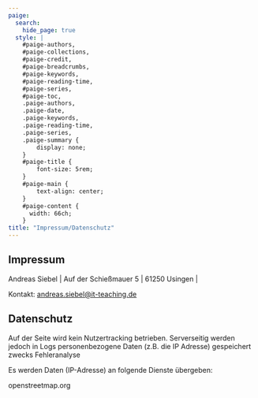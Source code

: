 ```yaml
---
paige:
  search:
    hide_page: true
  style: |
    #paige-authors,
    #paige-collections,
    #paige-credit,
    #paige-breadcrumbs,
    #paige-keywords,
    #paige-reading-time,
    #paige-series,
    #paige-toc,
    .paige-authors,
    .paige-date,
    .paige-keywords,
    .paige-reading-time,
    .paige-series,
    .paige-summary {
        display: none;
    }
    #paige-title {
        font-size: 5rem;
    }
    #paige-main {
        text-align: center;
    }
    #paige-content {
      width: 66ch;
    }
title: "Impressum/Datenschutz"
---
```


## Impressum

Andreas Siebel |
Auf der Schießmauer 5 |
61250 Usingen |

Kontakt: andreas.siebel@it-teaching.de

## Datenschutz

Auf der Seite wird kein Nutzertracking betrieben. Serverseitig werden jedoch in Logs personenbezogene Daten (z.B. die IP Adresse) gespeichert zwecks Fehleranalyse

Es werden Daten (IP-Adresse) an folgende Dienste übergeben:

openstreetmap.org